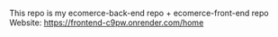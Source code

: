 This repo is my ecomerce-back-end repo + ecomerce-front-end repo
Website: https://frontend-c9pw.onrender.com/home

